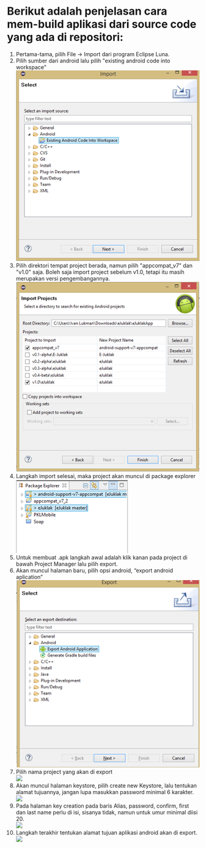 # Berikut adalah penjelasan cara mem-build aplikasi dari source code yang ada di repositori:

1. Pertama-tama, pilih File -> Import dari program Eclipse Luna.  
2. Pilih sumber dari android lalu pilih "existing android code into workspace"  
![](/res/1.PNG)  
3. Pilih direktori tempat project berada, namun pilih "appcompat_v7" dan "v1.0" saja. Boleh saja import project sebelum v1.0, tetapi itu masih merupakan versi pengembangannya.  
![](/res/2.PNG)  
4. Langkah import selesai, maka project akan muncul di package explorer  
![](/res/3.PNG)  
5. Untuk membuat .apk langkah awal adalah klik kanan pada project di bawah Project Manager lalu pilih export.  
6. Akan muncul halaman baru, pilih opsi android, “export android aplication”  
![](/res/4.PNG)  
7. Pilih nama project yang akan di export  
![](images/5.PNG)  
8. Akan muncul halaman keystore, pilih create new Keystore, lalu tentukan alamat tujuannya, jangan lupa masukkan password minimal 6 karakter.  
![](images/6.PNG)  
9. Pada halaman key creation pada baris Alias, password, confirm, first dan last name perlu di isi, sisanya tidak, namun untuk umur minimal diisi 20.  
![](images/7.PNG) 
10. Langkah terakhir tentukan alamat tujuan aplikasi android akan di export.  
![](images/8.PNG)  
